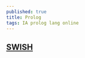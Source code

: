 ```yaml
---
published: true
title: Prolog
tags: IA prolog lang online
---
```

## [SWISH](https://swish.swi-prolog.org/example/examples.swinb)
